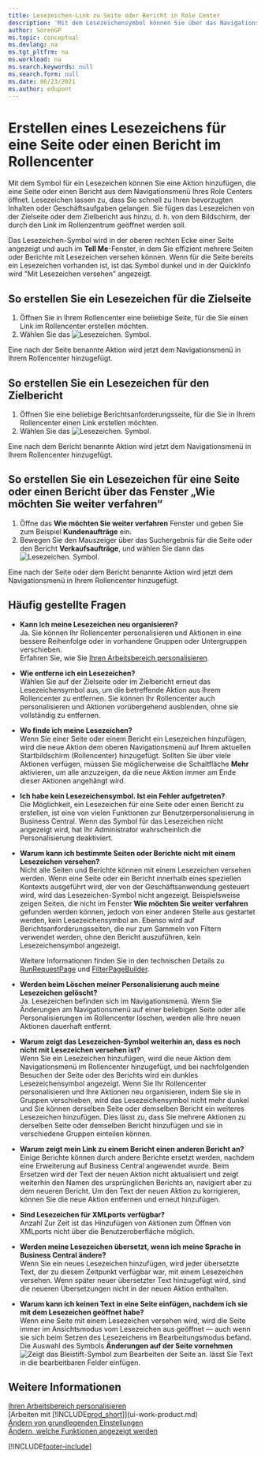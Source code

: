 ```yaml
---
title: Lesezeichen-Link zu Seite oder Bericht in Role Center
description: 'Mit dem Lesezeichensymbol können Sie über das Navigationsmenü Ihres Rollencenters eine Aktion hinzufügen, die eine Seite oder einen Bericht öffnet.'
author: SorenGP
ms.topic: conceptual
ms.devlang: na
ms.tgt_pltfrm: na
ms.workload: na
ms.search.keywords: null
ms.search.form: null
ms.date: 06/23/2021
ms.author: edupont
---
```


# <a name="bookmark-a-page-or-report-on-your-role-center" />Erstellen eines Lesezeichens für eine Seite oder einen Bericht im Rollencenter
Mit dem Symbol für ein Lesezeichen können Sie eine Aktion hinzufügen, die eine Seite oder einen Bericht aus dem Navigationsmenü Ihres Role Centers öffnet. Lesezeichen lassen zu, dass Sie schnell zu Ihren bevorzugten Inhalten oder Geschäftsaufgaben gelangen. Sie fügen das Lesezeichen von der Zielseite oder dem Zielbericht aus hinzu, d. h. von dem Bildschirm, der durch den Link im Rollenzentrum geöffnet werden soll.

Das Lesezeichen-Symbol wird in der oberen rechten Ecke einer Seite angezeigt und auch im **Tell Me**-Fenster, in dem Sie effizient mehrere Seiten oder Berichte mit Lesezeichen versehen können. Wenn für die Seite bereits ein Lesezeichen vorhanden ist, ist das Symbol dunkel und in der QuickInfo wird "Mit Lesezeichen versehen" angezeigt.

## <a name="to-bookmark-the-target-page" />So erstellen Sie ein Lesezeichen für die Zielseite
1. Öffnen Sie in Ihrem Rollencenter eine beliebige Seite, für die Sie einen Link im Rollencenter erstellen möchten.
2. Wählen Sie das ![Lesezeichen.](media/ui_bookmark_icon.png "Lesezeichen") Symbol.

Eine nach der Seite benannte Aktion wird jetzt dem Navigationsmenü in Ihrem Rollencenter hinzugefügt.

## <a name="to-bookmark-the-target-report" />So erstellen Sie ein Lesezeichen für den Zielbericht
1. Öffnen Sie eine beliebige Berichtsanforderungsseite, für die Sie in Ihrem Rollencenter einen Link erstellen möchten.
2. Wählen Sie das ![Lesezeichen.](media/ui_bookmark_icon.png "Lesezeichen") Symbol.

Eine nach dem Bericht benannte Aktion wird jetzt dem Navigationsmenü in Ihrem Rollencenter hinzugefügt.

## <a name="to-bookmark-a-page-or-report-from-the-tell-me-window" />So erstellen Sie ein Lesezeichen für eine Seite oder einen Bericht über das Fenster „Wie möchten Sie weiter verfahren“
1. Öffne das **Wie möchten Sie weiter verfahren** Fenster und geben Sie zum Beispiel **Kundenaufträge** ein.
2. Bewegen Sie den Mauszeiger über das Suchergebnis für die Seite oder den Bericht **Verkaufsaufträge**, und wählen Sie dann das ![Lesezeichen.](media/ui_bookmark_icon.png "Lesezeichen") Symbol.

Eine nach der Seite oder dem Bericht benannte Aktion wird jetzt dem Navigationsmenü in Ihrem Rollencenter hinzugefügt.


## <a name="frequently-asked-questions" />Häufig gestellte Fragen

- **Kann ich meine Lesezeichen neu organisieren?**  
Ja. Sie können Ihr Rollencenter personalisieren und Aktionen in eine bessere Reihenfolge oder in vorhandene Gruppen oder Untergruppen verschieben.  
Erfahren Sie, wie Sie [Ihren Arbeitsbereich personalisieren](ui-personalization-user.md).

- **Wie entferne ich ein Lesezeichen?**  
Wählen Sie auf der Zielseite oder im Zielbericht erneut das Lesezeichensymbol aus, um die betreffende Aktion aus Ihrem Rollencenter zu entfernen. Sie können Ihr Rollencenter auch personalisieren und Aktionen vorübergehend ausblenden, ohne sie vollständig zu entfernen.

- **Wo finde ich meine Lesezeichen?**  
Wenn Sie einer Seite oder einem Bericht ein Lesezeichen hinzufügen, wird die neue Aktion dem oberen Navigationsmenü auf Ihrem aktuellen Startbildschirm (Rollencenter) hinzugefügt. Sollten Sie über viele Aktionen verfügen, müssen Sie möglicherweise die Schaltfläche **Mehr** aktivieren, um alle anzuzeigen, da die neue Aktion immer am Ende dieser Aktionen angehängt wird.
<!-- Should we add a screenshot here? -->

- **Ich habe kein Lesezeichensymbol. Ist ein Fehler aufgetreten?**  
Die Möglichkeit, ein Lesezeichen für eine Seite oder einen Bericht zu erstellen, ist eine von vielen Funktionen zur Benutzerpersonalisierung in Business Central. Wenn das Symbol für das Lesezeichen nicht angezeigt wird, hat Ihr Administrator wahrscheinlich die Personalisierung deaktiviert.

- **Warum kann ich bestimmte Seiten oder Berichte nicht mit einem Lesezeichen versehen?**  
Nicht alle Seiten und Berichte können mit einem Lesezeichen versehen werden. Wenn eine Seite oder ein Bericht innerhalb eines speziellen Kontexts ausgeführt wird, der von der Geschäftsanwendung gesteuert wird, wird das Lesezeichen-Symbol nicht angezeigt. Beispielsweise zeigen Seiten, die nicht im Fenster **Wie möchten Sie weiter verfahren** gefunden werden können, jedoch von einer anderen Stelle aus gestartet werden, kein Lesezeichensymbol an. Ebenso wird auf Berichtsanforderungsseiten, die nur zum Sammeln von Filtern verwendet werden, ohne den Bericht auszuführen, kein Lesezeichensymbol angezeigt.

  Weitere Informationen finden Sie in den technischen Details zu [RunRequestPage](/dynamics365/business-central/dev-itpro/developer/methods-auto/report/reportinstance-runrequestpage-method) und [FilterPageBuilder](/dynamics365/business-central/dev-itpro/developer/methods-auto/filterpagebuilder/filterpagebuilder-data-type).

- **Werden beim Löschen meiner Personalisierung auch meine Lesezeichen gelöscht?**  
Ja. Lesezeichen befinden sich im Navigationsmenü. Wenn Sie Änderungen am Navigationsmenü auf einer beliebigen Seite oder alle Personalisierungen im Rollencenter löschen, werden alle Ihre neuen Aktionen dauerhaft entfernt.

- **Warum zeigt das Lesezeichen-Symbol weiterhin an, dass es noch nicht mit Lesezeichen versehen ist?**  
Wenn Sie ein Lesezeichen hinzufügen, wird die neue Aktion dem Navigationsmenü im Rollencenter hinzugefügt, und bei nachfolgenden Besuchen der Seite oder des Berichts wird ein dunkles Lesezeichensymbol angezeigt. Wenn Sie Ihr Rollencenter personalisieren und Ihre Aktionen neu organisieren, indem Sie sie in Gruppen verschieben, wird das Lesezeichensymbol nicht mehr dunkel und Sie können derselben Seite oder demselben Bericht ein weiteres Lesezeichen hinzufügen. Dies lässt zu, dass Sie mehrere Aktionen zu derselben Seite oder demselben Bericht hinzufügen und sie in verschiedene Gruppen einteilen können.

- **Warum zeigt mein Link zu einem Bericht einen anderen Bericht an?**  
Einige Berichte können durch andere Berichte ersetzt werden, nachdem eine Erweiterung auf Business Central angewendet wurde. Beim Ersetzen wird der Text der neuen Aktion nicht aktualisiert und zeigt weiterhin den Namen des ursprünglichen Berichts an, navigiert aber zu dem neueren Bericht. Um den Text der neuen Aktion zu korrigieren, können Sie die neue Aktion entfernen und erneut hinzufügen.
<!-- For more information on report substitution, see this link UNAVAILABLE AT THIS TIME -->

- **Sind Lesezeichen für XMLports verfügbar?**  
Anzahl Zur Zeit ist das Hinzufügen von Aktionen zum Öffnen von XMLports nicht über die Benutzeroberfläche möglich.

- **Werden meine Lesezeichen übersetzt, wenn ich meine Sprache in Business Central ändere?**  
Wenn Sie ein neues Lesezeichen hinzufügen, wird jeder übersetzte Text, der zu diesem Zeitpunkt verfügbar war, mit einem Lesezeichen versehen. Wenn später neuer übersetzter Text hinzugefügt wird, sind die neueren Übersetzungen nicht in der neuen Aktion enthalten.

- **Warum kann ich keinen Text in eine Seite einfügen, nachdem ich sie mit dem Lesezeichen geöffnet habe?**<br> Wenn eine Seite mit einem Lesezeichen versehen wird, wird die Seite immer im Ansichtsmodus vom Lesezeichen aus geöffnet &mdash; auch wenn sie sich beim Setzen des Lesezeichens im Bearbeitungsmodus befand. Die Auswahl des Symbols **Änderungen auf der Seite vornehmen**![Zeigt das Bleistift-Symbol zum Bearbeiten der Seite an.](media/edit-pencil.png) lässt Sie Text in die bearbeitbaren Felder einfügen.


## <a name="see-also" />Weitere Informationen
[Ihren Arbeitsbereich personalisieren](ui-personalization-user.md)  
[Arbeiten mit [!INCLUDE[prod_short](includes/prod_short.md)]](ui-work-product.md)  
[Ändern von grundlegenden Einstellungen](ui-change-basic-settings.md)  
[Ändern, welche Funktionen angezeigt werden](ui-experiences.md)  


[!INCLUDE[footer-include](includes/footer-banner.md)]
